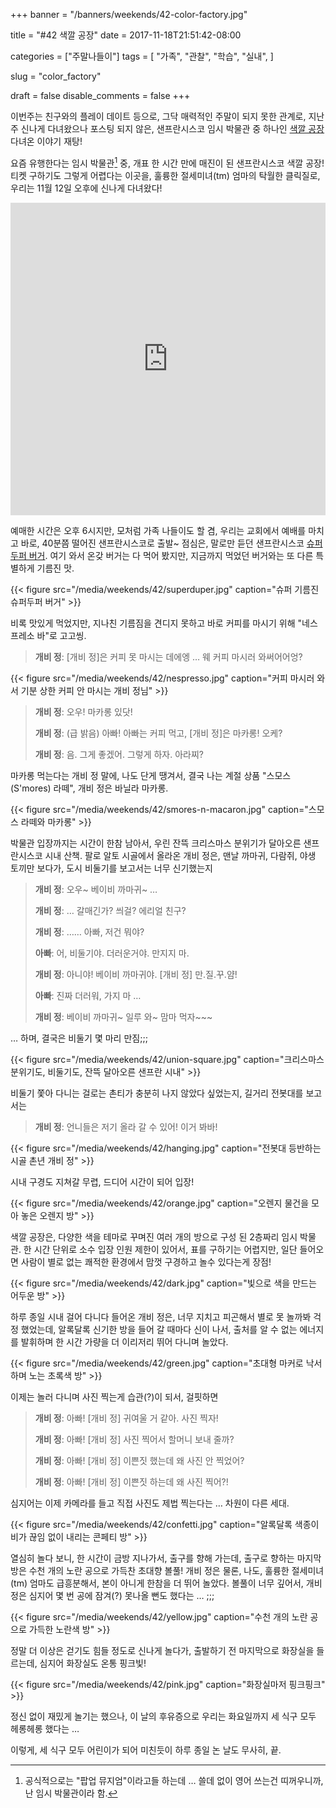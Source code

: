 +++
banner = "/banners/weekends/42-color-factory.jpg"

title = "#42 색깔 공장"
date = 2017-11-18T21:51:42-08:00

categories = ["주말나들이"]
tags = [
    "가족",
    "관찰",
    "학습",
    "실내",
]

slug = "color_factory"

draft = false
disable_comments = false
+++

이번주는 친구와의 플레이 데이트 등으로, 그닥 매력적인 주말이 되지 못한 관계로,
지난 주 신나게 다녀왔으나 포스팅 되지 않은, 샌프란시스코 임시 박물관 중 하나인
[색깔 공장](http://www.colorfactory.co/) 다녀온 이야기 재탕!

<!--more-->

요즘 유행한다는 임시 박물관[^1] 중, 개표 한 시간 만에 매진이 된 샌프란시스코
색깔 공장! 티켓 구하기도 그렇게 어렵다는 이곳을, 훌륭한 절세미녀(tm) 엄마의
탁월한 클릭질로, 우리는 11월 12일 오후에 신나게 다녀왔다!

[^1]: 공식적으로는 "팝업 뮤지엄"이라고들 하는데 … 쓸데 없이 영어 쓰는건 띠꺼우니까, 난 임시 박물관이라 함.

<iframe
src="https://www.google.com/maps/embed?pb=!1m18!1m12!1m3!1d405562.6284578897!2d-122.42900288457845!3d37.42628304341541!2m3!1f0!2f0!3f0!3m2!1i1024!2i768!4f13.1!3m3!1m2!1s0x8085808e87cd0fa7%3A0x2085dbe94a903159!2sThe+Color+Factory!5e0!3m2!1sen!2sus!4v1511157191360"
width="100%" height="500" frameborder="0" style="border:0" allowfullscreen></iframe>

예매한 시간은 오후 6시지만, 모처럼 가족 나들이도 할 겸, 우리는 교회에서 예배를
마치고 바로, 40분쯤 떨어진 샌프란시스코로 출발~
점심은, 말로만 듣던 샌프란시스코 [슈퍼두퍼
버거](http://superduperburgers.com/).
여기 와서 온갖 버거는 다 먹어 봤지만, 지금까지 먹었던 버거와는 또 다른
특별하게 기름진 맛.

{{< figure src="/media/weekends/42/superduper.jpg"
  caption="슈퍼 기름진 슈퍼두퍼 버거" >}}

비록 맛있게 먹었지만, 지나친 기름짐을 견디지 못하고 바로 커피를 마시기 위해
"네스프레소 바"로 고고씽.

> **개비 정**: [개비 정]은 커피 못 마시는 데에엥 … 웨 커피 마시러 와써어어엉?

{{< figure src="/media/weekends/42/nespresso.jpg"
  caption="커피 마시러 와서 기분 상한 커피 안 마시는 개비 정님" >}}

> **개비 정**: 오우! 마카롱 있닷!
>
> **개비 정**: (급 밝음) 아빠! 아빠는 커피 먹고, [개비 정]은 마카롱! 오케?
>
> **개비 정**: 음. 그게 좋겠어. 그렇게 하자. 아라찌?

마카롱 먹는다는 개비 정 말에, 나도 단게 땡겨서, 결국 나는 계절 상품
"스모스(S'mores) 라떼", 개비 정은 바닐라 마카롱.

{{< figure src="/media/weekends/42/smores-n-macaron.jpg"
  caption="스모스 라떼와 마카롱" >}}

박물관 입장까지는 시간이 한참 남아서, 우린 잔뜩 크리스마스 분위기가
달아오른 샌프란시스코 시내 산책.
팔로 알토 시골에서 올라온 개비 정은, 맨날 까마귀, 다람쥐, 야생 토끼만 보다가,
도시 비둘기를 보고서는 너무 신기했는지

> **개비 정**: 오우~ 베이비 까마귀~ …
>
> **개비 정**: … 갈매긴가? 씌걸? 에리얼 친구?
>
> **개비 정**: …… 아빠, 저건 뭐야?
>
> **아빠**: 어, 비둘기야. 더러운거야. 만지지 마.
>
> **개비 정**: 아니야! 베이비 까마귀야. [개비 정] 만.질.꾸.얌!
>
> **아빠**: 진짜 더러워, 가지 마 …
>
> **개비 정**: 베이비 까마귀~ 일루 와~ 맘마 먹자~~~

… 하며, 결국은 비둘기 몇 마리 만짐;;;

{{< figure src="/media/weekends/42/union-square.jpg"
  caption="크리스마스 분위기도, 비둘기도, 잔뜩 달아오른 샌프란 시내" >}}

비둘기 쫓아 다니는 걸로는 촌티가 충분히 나지 않았다 싶었는지,
길거리 전봇대를 보고서는

> **개비 정**: 언니들은 저기 올라 갈 수 있어! 이거 봐바!

{{< figure src="/media/weekends/42/hanging.jpg"
  caption="전봇대 등반하는 시골 촌년 개비 정" >}}

시내 구경도 지쳐갈 무렵, 드디어 시간이 되어 입장!

{{< figure src="/media/weekends/42/orange.jpg"
  caption="오렌지 물건을 모아 놓은 오렌지 방" >}}

색깔 공장은, 다양한 색을 테마로 꾸며진 여러 개의 방으로 구성 된 2층짜리 임시
박물관. 한 시간 단위로 소수 입장 인원 제한이 있어서, 표를 구하기는 어렵지만,
일단 들어오면 사람이 별로 없는 쾌적한 환경에서 맘껏 구경하고 놀수 있다는게
장점!

{{< figure src="/media/weekends/42/dark.jpg"
  caption="빛으로 색을 만드는 어두운 방" >}}

하루 종일 시내 걸어 다니다 들어온 개비 정은, 너무 지치고 피곤해서 별로
못 놀까봐 걱정 했었는데, 알록달록 신기한 방을 들어 갈 때마다 신이 나서, 출처를
알 수 없는 에너지를 발휘하며 한 시간 가량을 더 이리저리 뛰어 다니며 놀았다.

{{< figure src="/media/weekends/42/green.jpg"
  caption="초대형 마커로 낙서하며 노는 초록색 방" >}}

이제는 놀러 다니며 사진 찍는게 습관(?)이 되서, 걸핏하면

> **개비 정**: 아빠! [개비 정] 귀여울 거 같아. 사진 찍자!
>
> **개비 정**: 아빠! [개비 정] 사진 찍어서 할머니 보내 줄까?
>
> **개비 정**: 아빠! [개비 정] 이쁜짓 했는데 왜 사진 안 찍었어?
>
> **개비 정**: 아빠! [개비 정] 이쁜짓 하는데 왜 사진 찍어?!

심지어는 이제 카메라를 들고 직접 사진도 제법 찍는다는 …
차원이 다른 세대.

{{< figure src="/media/weekends/42/confetti.jpg"
  caption="알록달록 색종이 비가 끊임 없이 내리는 콘페티 방" >}}

열심히 놀다 보니, 한 시간이 금방 지나가서, 출구를 향해 가는데, 출구로 향하는
마지막 방은 수천 개의 노란 공으로 가득찬 초대향 볼풀!
개비 정은 물론, 나도, 훌륭한 절세미녀(tm) 엄마도 급흥분해서, 본이 아니게
한참을 더 뛰어 놀았다.
볼풀이 너무 깊어서, 개비 정은 심지어 몇 번 공에 잠겨(?) 못나올 뻔도 했다는
… ;;;

{{< figure src="/media/weekends/42/yellow.jpg"
  caption="수천 개의 노란 공으로 가득한 노란색 방" >}}

정말 더 이상은 걷기도 힘들 정도로 신나게 놀다가, 출발하기 전 마지막으로
화장실을 들르는데, 심지어 화장실도 온통 핑크빛!

{{< figure src="/media/weekends/42/pink.jpg"
  caption="화장실마저 핑크핑크" >}}

정신 없이 재밌게 놀기는 했으나, 이 날의 후유증으로 우리는 화요일까지 세 식구
모두 헤롱헤롱 했다는 …

이렇게, 세 식구 모두 어린이가 되어 미친듯이 하루 종일 논 날도 무사히, 끝.

